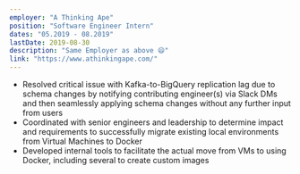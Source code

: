 ```yaml
---
employer: "A Thinking Ape"
position: "Software Engineer Intern"
dates: "05.2019 - 08.2019"
lastDate: 2019-08-30
description: "Same Employer as above 😄"
link: "https://www.athinkingape.com/"
---
```

* Resolved critical issue with Kafka-to-BigQuery replication lag due to schema changes by notifying contributing engineer(s) via Slack DMs and then seamlessly applying schema changes without any further input from users
* Coordinated with senior engineers and leadership to determine impact and requirements to successfully migrate existing local environments from Virtual Machines to Docker
* Developed internal tools to facilitate the actual move from VMs to using Docker, including several to create custom images
